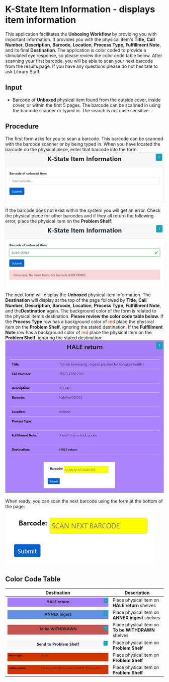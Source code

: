 # K-State Item Information - displays item information

This application facilitates the **Unboxing Workflow** by providing you with important information.  It provides you with the physical item's **Title**, **Call Number**, **Description**, **Barcode**, **Location**, **Process Type**, **Fulfillment Note**, and its final **Destination**.  The application is color coded to provide a stimulated eye response, so please review the color code table below.  After scanning your first barcode, you will be able to scan your next barcode from the results page.  If you have any questions please do not hesitate to ask Library Staff.

## Input
* Barcode of **Unboxed** physical item found from the outside cover, inside cover, or within the first 5 pages.  The barcode can be scanned in using the barcode scanner or typed in.  The search is not case sensitive.  

## Procedure
The first form asks for you to scan a barcode.  This barcode can be scanned with the barcode scanner or by being typed in.  When you have located the barcode on the physical piece, enter that barcode into the form:
![Screenshot of grima form](images/DisplayItem-out0.png)

If the barcode does not exist within the system you will get an error.  Check the physical piece for other barocdes and if they all return the following error, place the physical item on the **Problem Shelf**:
![Screenshot of grima form](images/DisplayItem-out1.png)

The next form will display the **Unboxed** physical item information.  The **Destination** will display at the top of the page followed by **Title**, **Call Number**, **Description**, **Barcode**, **Location**, **Process Type**, **Fulfillment Note**, and the**Destination** again.  The background color of the form is related to the physical item's destination.  **Please review the color code table below.**  If the **Process Type** row has a background color of <span style="color:#cd3700">red</span> place the physical item on the **Problem Shelf**, ignoring the stated destination.  If the **Fulfillment Note** row has a background color of <span style="color:#cd3700">red</span> place the physical item on the **Problem Shelf**, ignoring the stated destination:
![Screenshot of grima form](images/DisplayItem-out2.png)

When ready, you can scan the next barcode using the form at the bottom of the page:
![Screenshot of grima form](images/DisplayItem-out3.png)

## Color Code Table

|Destination|Description|
|---|---|
|![Screenshot of grima form](images/DisplayItem-out4.png)|Place physical item on **HALE return** shelves|
|![Screenshot of grima form](images/DisplayItem-out6.png)|Place physical item on **ANNEX ingest** shelves|
|![Screenshot of grima form](images/DisplayItem-out5.png)|Place physical item on **To be WITHDRAWN** shelves|
|![Screenshot of grima form](images/DisplayItem-out9.png)|Place physical item on **Problem Shelf**|
|![Screenshot of grima form](images/DisplayItem-out7.png)|Place physical item on **Problem Shelf**|
|![Screenshot of grima form](images/DisplayItem-out8.png)|Place physical item on **Problem Shelf**|
